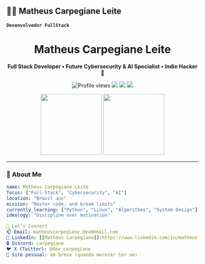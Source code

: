 ## 👨‍💻 Matheus Carpegiane Leite
**`Desenvolvedor FullStack`**
<h1 align="center">Matheus Carpegiane Leite</h1>

<p align="center">
  <b>Full Stack Developer • Future Cybersecurity & AI Specialist • Indie Hacker 💼</b>  
</p>

<p align="center">
  <img src="https://komarev.com/ghpvc/?username=matheuscarpegiane&style=flat-square" alt="Profile views" />
  <img src="https://img.shields.io/github/followers/matheuscarpegiane?label=Followers&style=flat-square" />
  <img src="https://img.shields.io/badge/Code-Disciplined-blue?style=flat-square" />
  <img src="https://img.shields.io/badge/Focus-Extreme-critical?style=flat-square" />
</p>

<div align="center"> <img height="160em" src="https://github-readme-stats.vercel.app/api?username=matheuscarpegiane&show_icons=true&theme=radical" /> <img height="160em" src="https://github-readme-stats.vercel.app/api/top-langs/?username=matheuscarpegiane&layout=compact&theme=radical" /> </div>

---

### 🧠 About Me

```yaml
name: Matheus Carpegiane Leite
focus: ["Full-Stack", "Cybersecurity", "AI"]
location: "Brazil 🇧🇷"
mission: "Master code, and break limits"
currently_learning: ["Python", "Linux", "Algorithms", "System Design"]
ideology: "Discipline over motivation"
```
```yaml
🤝 Let’s Connect
📫 Email: matheuscarpegiane.dev@email.com
🔗 LinkedIn: [[Matheus Carpegiane]](https://www.linkedin.com/in/matheus-carpegiane-18294933b/)
🔒 Discord: carpegiane
🐦 X (Twitter): @dev_carpegiane
🧠 Site pessoal: em breve (quando merecer ter um)
```


